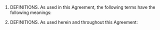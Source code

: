 1. DEFINITIONS. As used in this Agreement, the following terms have the following meanings:

2. DEFINITIONS. As used herein and throughout this Agreement: